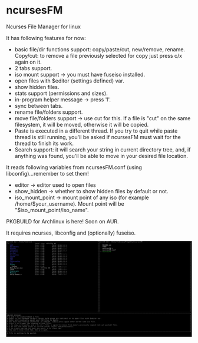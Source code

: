 # ncursesFM
Ncurses File Manager for linux

It has following features for now:
* basic file/dir functions support: copy/paste/cut, new/remove, rename. Copy/cut: to remove a file previously selected for copy just press c/x again on it.
* 2 tabs support.
* iso mount support -> you must have fuseiso installed.
* open files with $editor (settings defined) var.
* show hidden files.
* stats support (permissions and sizes).
* in-program helper message -> press 'l'.
* sync between tabs.
* rename file/folders support.
* move file/folders support -> use cut for this. If a file is "cut" on the same filesystem, it will be moved, otherwise it will be copied.
* Paste is executed in a different thread. If you try to quit while paste thread is still running, you'll be asked if ncursesFM must wait for the thread to finish its work.
* Search support: it will search your string in current directory tree, and, if anything was found, you'll be able to move in your desired file location.

It reads following variables from ncursesFM.conf (using libconfig)...remember to set them!
* editor -> editor used to open files
* show_hidden -> whether to show hidden files by default or not.
* iso_mount_point -> mount point of any iso (for example /home/$your_username). Mount point will be "$iso_mount_point/iso_name".

PKGBUILD for Archlinux is here! Soon on AUR.

It requires ncurses, libconfig and (optionally) fuseiso.

![Alt text](ncursesfm.png?raw=true)